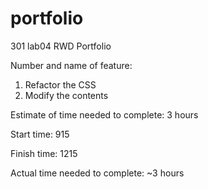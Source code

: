 # portfolio
301 lab04 RWD Portfolio

Number and name of feature: 
1. Refactor the CSS
2. Modify the contents

Estimate of time needed to complete: 3 hours

Start time: 915

Finish time: 1215

Actual time needed to complete: ~3 hours
